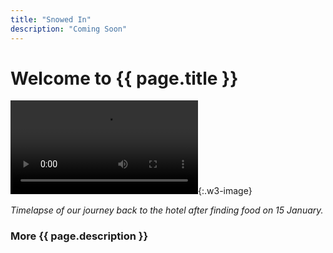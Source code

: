 ```yaml
---
title: "Snowed In"
description: "Coming Soon"
---
```


# Welcome to {{ page.title }}

![Timelapse of snowy roads in Huntsville, Alabama taken on 15 January.](/assets/img/SnowDay.mov "Timelapse of snowy roads in Huntsville, Alabama taken on 15 January."){:.w3-image}

_Timelapse of our journey back to the hotel after finding food on 15 January._



### More {{ page.description }}
